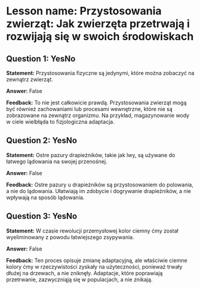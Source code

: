 # Lesson name: Przystosowania zwierząt: Jak zwierzęta przetrwają i rozwijają się w swoich środowiskach

## Question 1: YesNo

**Statement:** Przystosowania fizyczne są jedynymi, które można zobaczyć na zewnątrz zwierząt.

**Answer:** False

**Feedback:**
To nie jest całkowicie prawdą. Przystosowania zwierząt mogą być również zachowaniami lub procesami wewnętrzne, które nie są zobrazowane na zewnątrz organizmu. Na przykład, magazynowanie wody w ciele wielbłąda to fizjologiczna adaptacja.


## Question 2: YesNo

**Statement:** Ostre pazury drapieżników, takie jak lwy, są używane do łatwego lądowania na swojej przenośnej.

**Answer:** False

**Feedback:**
Ostre pazury u drapieżników są przystosowaniem do polowania, a nie do lądowania. Ułatwiają im zdobycie i dogrywanie drapieżników, a nie wpływają na sposób lądowania.


## Question 3: YesNo

**Statement:** W czasie rewolucji przemysłowej kolor ciemny ćmy został wyeliminowany z powodu łatwiejszego zsypywania.

**Answer:** False

**Feedback:**
Ten proces opisuje zmianę adaptacyjną, ale właściwie ciemne kolory ćmy w rzeczywistości zyskały na użyteczności, ponieważ trwały dłużej na drzewach, a nie zniknęły. Adaptacje, które poprawiają przetrwanie, zazwyczniąją się w populacjach, a nie znikają.

